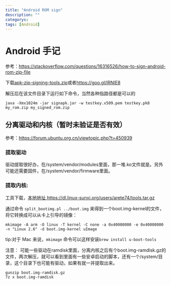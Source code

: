 ```yaml
---
title: "Android ROM sign"
description: ""
categorys: 
tags: [Android]
---
```



# Android 手记
参考：<https://stackoverflow.com/questions/16316526/how-to-sign-android-rom-zip-file>

下载[apk-zip-signing-tools.zip](/assets/soft/apk-zip-signing-tools.zip)或者<https://goo.gl/lRNlE8>

解压后在该文件目录下运行如下命令，当然各种指路径都是可以的

    java -Xmx1024m -jar signapk.jar -w testkey.x509.pem testkey.pk8 my_rom.zip my_signed_rom.zip

## 分离驱动和内核（暂时未验证是否有效）
参考：<https://forum.ubuntu.org.cn/viewtopic.php?t=450939>

### 提取驱动
驱动提取很好办，在/system/vendor/modules里面，那一堆.ko文件就是。另外可能还需要固件，在/system/vendor/firmware里面。

### 提取内核:

工具下载，[本地地址](/assets/soft/tools.tar.gz),<https://dl.linux-sunxi.org/users/arete74/tools.tar.gz>

通过命令 `split_bootimg.pl ../boot.img` 来得到一个boot.img-kernel的文件，将它转换成可以从卡上引导的镜像：

    mkimage -A arm -O linux -T kernel -C none -a 0x40008000 -e 0x40008000 -n "Linux 2.6" -d boot.img-kernel uImage

tip:对于 Mac 来说，`mkimage` 命令可以这样安装`brew install u-boot-tools`

注意：
可能一些驱动在ramdisk里面，分离内核之后有个boot.img-ramdisk.gz的文件，两次解压，就可以看到里面有一些安卓启动的脚本，还有一个/system/目录，这个目录下也可能有驱动，如果有就一并提取出来。

    gunzip boot.img-ramdisk.gz
    7z x boot.img-ramdisk


